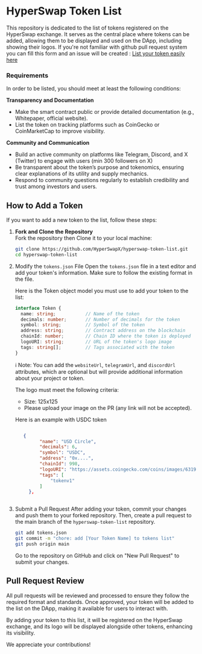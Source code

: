 # HyperSwap Token List

This repository is dedicated to the list of tokens registered on the HyperSwap exchange. It serves as the central place where tokens can be added, allowing them to be displayed and used on the DApp, including showing their logos.
If you're not familiar with github pull request system you can fill this form and an issue will be created : [List your token easily here](https://tally.so/r/3Nd5BN)

### Requirements

In order to be listed, you should meet at least the following conditions:

**Transparency and Documentation**
- Make the smart contract public or provide detailed documentation (e.g., Whitepaper, official website).
- List the token on tracking platforms such as CoinGecko or CoinMarketCap to improve visibility.

**Community and Communication**
- Build an active community on platforms like Telegram, Discord, and X (Twitter) to engage with users (min 300 followers on X)
- Be transparent about the token’s purpose and tokenomics, ensuring clear explanations of its utility and supply mechanics.
- Respond to community questions regularly to establish credibility and trust among investors and users.

## How to Add a Token

If you want to add a new token to the list, follow these steps:

1. **Fork and Clone the Repository**  
   Fork the repository then Clone it to your local machine:
   ```bash
   git clone https://github.com/HyperSwapX/hyperswap-token-list.git
   cd hyperswap-token-list
   ```
2. Modify the `tokens.json` File
   Open the `tokens.json` file in a text editor and add your token's information. Make sure to follow the existing format in the file.
   
   Here is the Token object model you must use to add your token to the list:
   ```typescript
   interface Token {
     name: string;           // Name of the token
     decimals: number;       // Number of decimals for the token
     symbol: string;         // Symbol of the token
     address: string;        // Contract address on the blockchain
     chainId: number;        // Chain ID where the token is deployed
     logoURI: string;        // URL of the token's logo image
     tags: string[];         // Tags associated with the token
   }
   ```
   ℹ️ Note: You can add the `websiteUrl`, `telegramUrl`, and `discordUrl` attributes, which are optional but will provide additional information about your project or token.

   The logo must meet the following criteria:
   - Size: 125x125
   - Please upload your image on the PR (any link will not be accepted).

   Here is an example with USDC token
   ```json
   
      {
            "name": "USD Circle",
            "decimals": 6,
            "symbol": "USDC",
            "address": "0x....",
            "chainId": 998,
            "logoURI": "https://assets.coingecko.com/coins/images/6319/standard/usdc.png",
            "tags": [
                "tokenv1"
            ]
        },
     
   ```

4. Submit a Pull Request
   After adding your token, commit your changes and push them to your forked repository. Then, create a pull request to the main branch of the `hyperswap-token-list` repository.
   ```bash
   git add tokens.json
   git commit -m "chore: add [Your Token Name] to tokens list"
   git push origin main
   ```
   Go to the repository on GitHub and click on "New Pull Request" to submit your changes.

## Pull Request Review

All pull requests will be reviewed and processed to ensure they follow the required format and standards. Once approved, your token will be added to the list on the DApp, making it available for users to interact with.

By adding your token to this list, it will be registered on the HyperSwap exchange, and its logo will be displayed alongside other tokens, enhancing its visibility.

We appreciate your contributions!

